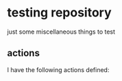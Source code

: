 # testing repository
just some miscellaneous things to test

## actions
I have the following actions defined:
  
